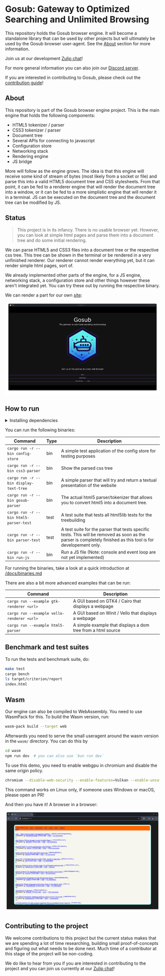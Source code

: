 # Gosub: Gateway to Optimized Searching and Unlimited Browsing

This repository holds the Gosub browser engine. It will become a standalone library that can be used by other projects
but will ultimately be used by the Gosub browser user-agent. See the [About](#about) section for more information.

Join us at our development [Zulip chat](https://chat.developer.gosub.io)!

For more general information you can also join our [Discord server](https://chat.gosub.io).

If you are interested in contributing to Gosub, please check out the [contribution guide](CONTRIBUTING.md)!


## About

This repository is part of the Gosub browser engine project. This is the main engine that holds the following components:

- HTML5 tokenizer / parser
- CSS3 tokenizer / parser
- Document tree
- Several APIs for connecting to javascript
- Configuration store
- Networking stack
- Rendering engine
- JS bridge

More will follow as the engine grows. The idea is that this engine will receive some kind of stream of bytes (most likely 
from a socket or file) and parse this into a valid HTML5 document tree and CSS stylesheets.
From that point, it can be fed to a renderer engine that will render the document tree into a window, or it can be fed
to a more simplistic engine that will render it in a terminal. JS can be executed on the document tree and the document 
tree can be modified by JS.


## Status

> This project is in its infancy. There is no usable browser yet. However, you can look at simple html pages and parse
> them into a document tree and do some initial rendering.

We can parse HTML5 and CSS3 files into a document tree or the respective css tree. This tree can be shown in the terminal 
or be rendered in a very unfinished renderer. Our renderer cannot render everything yet, but it can render simple html 
pages, sort of.

We already implemented other parts of the engine, for a JS engine, networking stack, a configuration store and other
things however these aren't integrated yet. You can try these out by running the respective binary.

We can render a part for our own [site](https://gosub.io):

![Gosub.io](resources/images/current_progress.png)


## How to run

<details>
<summary> Installing dependencies </summary>


This project uses [cargo](https://doc.rust-lang.org/cargo/) and [rustup](https://www.rust-lang.org/tools/install). First
you must install `rustup` at the link provided. After installing `rustup`, run:

```bash
$ rustup toolchain install 1.73
$ rustc --version
rustc 1.73.0 (cc66ad468 2023-10-03)
```

Once Rust is installed, run this command to pre-build the dependencies:

```bash
$ cargo build --release
```

</details>


You can run the following binaries:

| Command                                | Type | Description                                                                                                                                                     |
|----------------------------------------|------|-----------------------------------------------------------------------------------------------------------------------------------------------------------------|
| `cargo run -r --bin config-store`      | bin  | A simple test application of the config store for testing purposes                                                                                              |
| `cargo run -r --bin css3-parser`       | bin  | Show the parsed css tree                                                                                                                                        |
| `cargo run -r --bin display-text-tree` | bin  | A simple parser that will try and return a textual presentation of the website                                                                                  |
| `cargo run -r --bin gosub-parser`      | bin  | The actual html5 parser/tokenizer that allows you to convert html5 into a document tree.                                                                        |
| `cargo run -r --bin html5-parser-test` | test | A test suite that tests all html5lib tests for the treebuilding                                                                                                 |
| `cargo run -r --bin parser-test`       | test | A test suite for the parser that tests specific tests. This will be removed as soon as the parser is completely finished as this tool is for developement only. |
| `cargo run -r --bin run-js`            | bin  | Run a JS file (Note: console and event loop are not yet implemented)                                                                                            |

For running the binaries, take a look at a quick introduction at [/docs/binaries.md](/docs/binaries.md)

There are also a bit more advanced examples that can be run:


| Command                                    | Description                                                  |
|--------------------------------------------|--------------------------------------------------------------|
| `cargo run --example gtk-renderer <url>`   | A GUI based on GTK4 / Cairo that displays a webpage          |
| `cargo run --example vello-renderer <url>` | A GUI based on Winit / Vello that displays a webpage         |
| `cargo run --example html5-parser`         | A simple example that displays a dom tree from a html source |


## Benchmark and test suites

To run the tests and benchmark suite, do:

```bash
make test
cargo bench
ls target/criterion/report
index.html
```

## Wasm

Our engine can also be compiled to WebAssembly. You need to use WasmPack for this. To build the Wasm version, run:

```bash
wasm-pack build --target web
```

Afterwards you need to serve the small useragent around the wasm version in the `wasm/` directory. You can do this by

```bash
cd wasm
npm run dev  # you can also use `bun run dev`
 ```

To use this demo, you need to enable webgpu in chromium and disable the same origin policy.

```bash
chromium --disable-web-security --enable-features=Vulkan --enable-unsafe-webgpu --user-data-dir=/tmp/chromium-temp-profile 
``` 

This command works on Linux only, if someone uses Windows or macOS, please open an PR!

And then you have it! A browser in a browser:

![Browser in browser](resources/images/browser-wasm-hackernews.png)


## Contributing to the project

We welcome contributions to this project but the current status makes that we are spending a lot of time researching,
building small proof-of-concepts and figuring out what needs to be done next. Much time of a contributor at this stage
of the project will be non-coding.

We do like to hear from you if you are interested in contributing to the project and you can join us currently at
our [Zulip chat](https://chat.developer.gosub.io)!